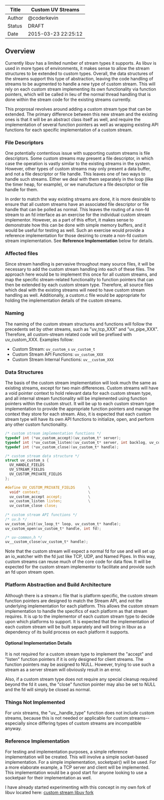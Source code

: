 | Title  | Custom UV Streams    |
|--------|----------------------|
| Author | @coderkevin          |
| Status | DRAFT                |
| Date   | 2015-03-23  22:25:12 |

## Overview

Currently libuv has a limited number of stream types it supports.  As libuv is used in more types of environments,
it makes sense to allow the stream structures to be extended to custom types.  Overall, the data structures of the
streams support this type of abstraction, leaving the code handling of streams to be augmented to handle a new type
of custom stream.  This will rely on each custom stream implementing its own functionality via function pointers,
which will be called in lieu of the normal thread handling that is done within the stream code for the existing
streams currently.

This proprosal revolves around adding a custom stream type that can be extended.  The primary difference between this new stream and the existing ones is that it will be an abstract class itself as well, and require the implementation of several function pointers as well as wrapping existing API functions for each specific implementation of a custom stream.

### File Descriptors

One potentially contentious issue with supporting custom streams is file descriptors.  Some custom streams may present a file descriptor, in which case the operation is vastly similar to the existing streams in the system.  However, other types of custom streams may only present a data buffer, and not a file descriptor or file handle.  This leaves one of two ways to handle such streams.  Either we deal with them separately in the loop (like the timer heap, for example), or we manufacture a file descriptor or file handle for them.

In order to match the way existing streams are done, it is more desirable to ensure that all custom streams have an associated file descriptor or file handle that can be polled as normal.  This leaves the routing of a non-fd stream to an fd interface as an exercise for the individual custom stream implementor.  However, as a part of this effort, it makes sense to demonstrate how this can be done with simple memory buffers, and it would be useful for testing as well.  Such an exercise would provide a reference implementation for those desiring to create a non-fd custom stream implementation.  See **Reference Implementation** below for details.

### Affected files

Since stream handling is pervasive throughout many source files, it will be necessary to add the custom stream handling into each of these files.  The approach here would be to implement this once for all custom streams, and map the specific stream-related functionality to function pointers that can then be extended by each custom stream type.  Therefore, all source files which deal with the existing streams will need to have custom stream handling as well.  Additionally, a custom.c file would be appropriate for holding the implementation details of the custom streams.

### Naming

The naming of the custom stream structures and functions will follow the precedents set by other streams, such as "uv_tcp_XXX" and "uv_pipe_XXX".  Therefore, all custom-stream related code will be prefixed with uv_custom_XXX.  Examples follow:

 * Custom Stream: ```uv_custom_s``` ```uv_custom_t```
 * Custom Stream API Functions: ```uv_custom_XXX```
 * Custom Stream Internal Functions: ```uv__custom_XXX```

### Data Structures

The basis of the custom stream implementation will look much the same as existing streams, except for two main differences.  Custom streams will have a void pointer context to hold relevant data for each custom stream type, and all internal stream functionality will be implemented using function pointers within the custom struct.  It will be up to each custom stream type implementation to provide the appropriate function pointers and manage the context they store for each stream.  Also, it is expected that each custom stream type will have its own API functions to initialize, open, and perform any other custom functionality.

``` C
/* custom stream implementation functions */
typedef int (*uv_custom_accept)(uv_custom_t* server);
typedef int (*uv_custom_listen)(uv_custom_t* server, int backlog, uv_connection_cb cb);
typedef int (*uv_custom_close)(uv_custom_t* handle);

/* custom stream data structure */
struct uv_custom_s {
  UV_HANDLE_FIELDS
  UV_STREAM_FIELDS
  UV_CUSTOM_PRIVATE_FIELDS
};

#define UV_CUSTOM_PRIVATE_FIELDS      \
  void* context;                      \
  uv_custom_accept accept;            \
  uv_custom_listen listen;            \
  uv_custom_close close;
  
/* custom stream API functions */
/* uv.h */
uv_custom_init(uv_loop_t* loop, uv_custom_t* handle);
uv_custom_open(uv_custom_t* handle, int fd);

/* uv-common.h */
uv__custom_close(uv_custom_t* handle);
```

Note that the custom stream will expect a normal fd for use and will set up an io_watcher with the fd just like TCP, UDP, and Named Pipes.  In this way, custom streams can reuse much of the core code for data flow.  It will be expected for the custom stream implementor to facilitate and provide such an fd upon stream open.

### Platform Abstraction and Build Architecture

Although there is a stream.c file that is platform specific, the custom stream function pointers are designed to match the Stream API, and not the underlying implementation for each platform.  This allows the custom stream implementation to handle the specifics of each platform as that stream requires.  It is up to the implementor of each custom stream type to decide upon which platforms to support.  It is expected that the implementation of each custom stream will be built separately and will bring in libuv as a dependency of its build process on each platform it supports.

#### Optional Implementation Details

It is not required for a custom stream type to implement the "accept" and "listen" function pointers if it is only designed for client streams.  The function pointers may be assigned to NULL.  However, trying to use such a stream as a server stream will obviously result in an error.

Also, if a custom stream type does not require any special cleanup required beyond the fd it uses, the "close" function pointer may also be set to NULL and the fd will simply be closed as normal.

### Things Not Implemented

For unix streams, the "uv__handle_type" function does not include custom streams, because this is not needed or applicable for custom streams--especially since differing types of custom streams are incompatible anyway.

### Reference Implementation

For testing and implementation purposes, a simple reference implementation will be created.  This will involve a simple socket-based implementation.  For a simple implementation, socketpair() will be used.  For a more elaborate example, a TCP server and client will be implemented.  This implementation would be a good start for anyone looking to use a socketpair for their implementation as well.

I have already started experimenting with this concept in my own fork of libuv located here:
[custom stream libuv fork](https://github.com/coderkevin/libuv/tree/custom-streams)
